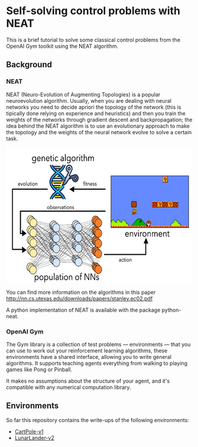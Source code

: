 # Self-solving control problems with NEAT
This is a brief tutorial to solve some classical control problems from the OpenAI Gym toolkit using the NEAT algorithm.

## Background

### NEAT
NEAT (Neuro-Evolution of Augmenting Topologies) is a popular neuroevolution algorithm. Usually, when you are dealing with neural networks you need to decide apriori the topology of the network (this is tipically done relying on experience and heuristics) and then you train the weights of the networks through gradient descent and backpropagation; the idea behind the NEAT algorithm is to use an evolutionary approach to make the topology and the weights of the neural network evolve to solve a certain task. 

<img src="images/neuroevolution.png" width="600" height="368" />

You can find more information on the algorithms in this paper http://nn.cs.utexas.edu/downloads/papers/stanley.ec02.pdf

A python implementation of NEAT is available with the package python-neat.

### OpenAI Gym
The Gym library is a collection of test problems — environments — that you can use to work out your reinforcement learning algorithms, these environments have a shared interface, allowing you to write general algorithms. It supports teaching agents everything from walking to playing games like Pong or Pinball.

It makes no assumptions about the structure of your agent, and it's compatible with any numerical computation library.

## Environments
So far this repository contains the write-ups of the following environments:

* [CartPole-v1](https://github.com/FraLotito/neat-control/tree/master/cartpole)
* [LunarLander-v2](https://github.com/FraLotito/neat-control/tree/master/lunarlander)
